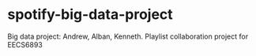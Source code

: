 # spotify-big-data-project
Big data project: Andrew, Alban, Kenneth. Playlist collaboration project for EECS6893
